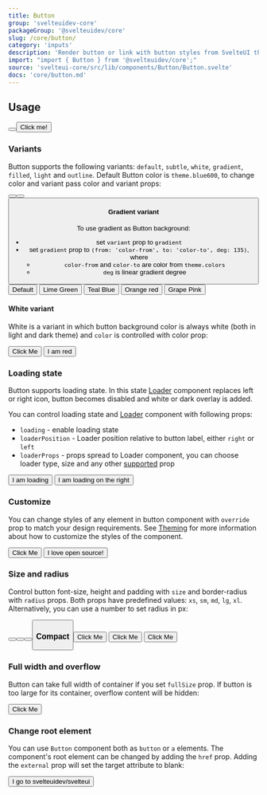 ```yaml
---
title: Button
group: 'svelteuidev-core'
packageGroup: '@svelteuidev/core'
slug: /core/button/
category: 'inputs'
description: 'Render button or link with button styles from SvelteUI theme'
import: "import { Button } from '@svelteuidev/core';"
source: 'svelteui-core/src/lib/components/Button/Button.svelte'
docs: 'core/button.md'
---
```


<script lang="ts">
    import { ActionIcon, Button, SimpleGrid } from '@svelteuidev/core';
    import { GithubLogo } from "radix-icons-svelte";
    import { Heading, Preview } from 'components'

    const simpleButtons = `
        <script>
            import { Button } from '@svelteuidev/core';
        <\/script>

        <Button \/>
        <Button>Click me!<\/Button>
    `;
    const variantButtons = `
        <script>
            import { Button } from '@svelteuidev/core';
        <\/script>

        <Button color="red" \/>
        <Button variant="outline"\/>
        <Button variant="filled"\/>
    `;
    const gradientButtons = `
        <script>
            import { Button } from '@svelteuidev/core';
        <\/script>

        <Button variant='gradient'>Default<\/Button>
        <Button variant='gradient' gradient={{from: 'teal', to: 'green', deg: 105}}>Lime Green<\/Button>
        <Button variant='gradient' gradient={{from: 'teal', to: 'blue', deg: 60}}>Teal Blue<\/Button>
        <Button variant='gradient' gradient={{from: 'orange', to: 'red', deg: 45}}>Orange red<\/Button>
        <Button variant='gradient' gradient={{from: 'grape', to: 'pink', deg: 35}}>Grape Pink<\/Button>
    `;
    const whiteButtons = `
        <script>
            import { Button } from '@svelteuidev/core';
        <\/script>

        <Button variant="white">Click Me<\/Button>
        <Button variant="white" color="red">I am red<\/Button>
    `;
    const loadingButtons = `
        <script>
            import { Button } from '@svelteuidev/core';
        <\/script>

        <Button loading={true}>I am loading<\/Button>
        <Button loading={true} loaderPosition={"right"}>I am loading on the right<\/Button>
    `;
    const customizeButtons = `
        <script>
            import { Button } from '@svelteuidev/core';
            import { GithubLogo } from "radix-icons-svelte";
        <\/script>

        <Button override={{ backgroundColor: 'red' }} variant='outline'>Click Me<\/Button>
        <Button>
            <GithubLogo size={16} \/> I love open source!
        <\/Button>
    `;
    const sizeButtons = `
        <script>
            import { Button } from '@svelteuidev/core';
        <\/script>

        <Button radius="lg" \/> // -> theme predefined large radius
        <Button radius={10} \/> // -> ( borderRadius: '10px' )
        <Button size="sm" \/> // -> predefined small size
        <Button size="lg" \/> // -> predefined large size
    `;
    const compactButtons = `
        <script>
            import { Button } from '@svelteuidev/core';
        <\/script>

        <Button compact>Click Me<\/Button>
        <Button variant='outline' compact>Click Me<\/Button>
        <Button variant='default' compact>Click Me<\/Button>
    `;
    const fullsizeButtons = `
        <script>
            import { Button } from '@svelteuidev/core';
        <\/script>

        <Button fullSize>Click Me<\/Button>
    `;
    const rootButtons = `
        <script>
            import { Button } from '@svelteuidev/core';
        <\/script>

        <Button href="https://github.com/svelteuidev/svelteui">I go to svelteuidev/svelteui<\/Button>
    `;
</script>

<Heading />

## Usage

<Preview code={simpleButtons}>
    <SimpleGrid cols={2}>
        <Button />
        <Button>Click me!</Button>
    </SimpleGrid>
</Preview>

### Variants

Button supports the following variants: `default`, `subtle`, `white`, `gradient`, `filled`, `light` and `outline`. Default Button color is `theme.blue600`, to change color and variant pass color and variant props:

<Preview code={variantButtons}>
    <SimpleGrid cols={3}>
        <Button color="red" />
        <Button variant="outline"/>
        <Button variant="filled"/>
    </SimpleGrid>
</Preview>

#### Gradient variant

To use gradient as Button background:

* set `variant` prop to `gradient`
* set `gradient` prop to `(from: 'color-from', to: 'color-to', deg: 135)`, where
    * `color-from` and `color-to` are color from `theme.colors`
    * `deg` is linear gradient degree

<Preview code={gradientButtons}>
    <SimpleGrid cols={5}>
        <Button variant='gradient'>Default</Button>
        <Button variant='gradient' gradient={{from: 'teal', to: 'green', deg: 105}}>Lime Green</Button>
        <Button variant='gradient' gradient={{from: 'teal', to: 'blue', deg: 60}}>Teal Blue</Button>
        <Button variant='gradient' gradient={{from: 'orange', to: 'red', deg: 45}}>Orange red</Button>
        <Button variant='gradient' gradient={{from: 'grape', to: 'pink', deg: 35}}>Grape Pink</Button>
    </SimpleGrid>
</Preview>

#### White variant

White is a variant in which button background color is always white (both in light and dark theme) and `color` is controlled with color prop:

<Preview code={whiteButtons}>
    <SimpleGrid cols={2}>
        <Button variant="white">Click Me</Button>
        <Button variant="white" color="red">I am red</Button>
    </SimpleGrid>
</Preview>

### Loading state

Button supports loading state. In this state [Loader](core/loader) component replaces left or right icon, button becomes disabled and white or dark overlay is added.

You can control loading state and [Loader](core/loader) component with following props:

* `loading` - enable loading state
* `loaderPosition` - Loader position relative to button label, either `right` or `left`
* `loaderProps` - props spread to Loader component, you can choose loader type, size and any other [supported](core/loader) prop

<Preview code={loadingButtons}>
    <SimpleGrid cols={2}>
        <Button loading={true}>I am loading</Button>
        <Button loading={true} loaderPosition={"right"}>I am loading on the right</Button>
    </SimpleGrid>
</Preview>

### Customize

You can change styles of any element in button component with `override` prop to match your design requirements. See [Theming](theming/utilities) for more information about how to customize the styles of the component.

<Preview code={loadingButtons}>
    <SimpleGrid cols={2}>
        <Button override={{ backgroundColor: 'red' }} variant='outline'>Click Me</Button>
        <Button>
            <GithubLogo size={16} /> I love open source!
        </Button>
    </SimpleGrid>
</Preview>

### Size and radius

Control button font-size, height and padding with `size` and border-radius with `radius` props. Both props have predefined values: `xs`, `sm`, `md`, `lg`, `xl`. Alternatively, you can use a number to set radius in px:

<Preview code={sizeButtons}>
    <SimpleGrid cols={4}>
        <Button radius="lg" />
        <Button radius={10} />
        <Button size="sm" />
        <Button size="lg" />
    </SimpleGrid>
</Preview>

### Compact

<Preview code={compactButtons}>
    <SimpleGrid cols={3}>
        <Button compact>Click Me</Button>
        <Button variant='outline' compact>Click Me</Button>
        <Button variant='default' compact>Click Me</Button>
    </SimpleGrid>
</Preview>

### Full width and overflow

Button can take full width of container if you set `fullSize` prop. If button is too large for its container, overflow content will be hidden:

<Preview code={fullsizeButtons}>
     <Button fullSize>Click Me</Button>
</Preview>

### Change root element

You can use `Button` component both as `button` or `a` elements. The component's root element can be changed by adding the `href` prop. Adding the `external` prop will set the target attribute to blank:

<Preview code={rootButtons}>
    <Button href="https://github.com/svelteuidev/svelteui">I go to svelteuidev/svelteui</Button>
</Preview>
